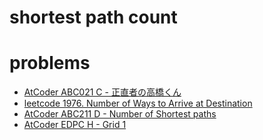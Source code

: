 # shortest path count



# problems
- [AtCoder ABC021 C - 正直者の高橋くん](https://atcoder.jp/contests/abc021/tasks/abc021_c)
- [leetcode 1976. Number of Ways to Arrive at Destination](https://leetcode.com/problems/number-of-ways-to-arrive-at-destination/)
- [AtCoder ABC211 D - Number of Shortest paths](https://atcoder.jp/contests/abc211/tasks/abc211_d)
- [AtCoder EDPC H - Grid 1](https://atcoder.jp/contests/dp/tasks/dp_h)
